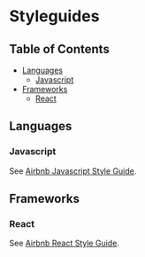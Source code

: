 # Styleguides

## Table of Contents

* [Languages](#languages)
  * [Javascript](#javascript)
* [Frameworks](#frameworks)
  * [React](#react)

## Languages

### Javascript

See [Airbnb Javascript Style Guide](https://github.com/airbnb/javascript).

## Frameworks

### React

See [Airbnb React Style Guide](https://github.com/airbnb/javascript/tree/master/react).

